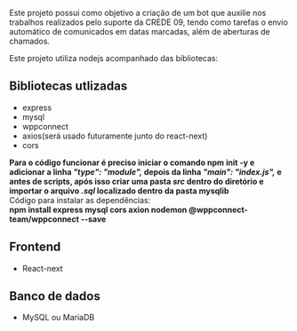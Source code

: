 <p>Este projeto possui como objetivo a criação de um bot que auxilie nos trabalhos realizados pelo suporte da CREDE 09, tendo como tarefas o envio automático de comunicados em datas marcadas, além de aberturas de chamados.</p>
Este projeto utiliza nodejs acompanhado das bibliotecas: 
<h2>Bibliotecas utlizadas</h2>
<ul>
  <li>express</li>
  <li>mysql</li>
  <li>wppconnect</li>
  <li>axios(será usado futuramente junto do react-next)</li>
  <li>cors</li>
</ul>
<b>Para o código funcionar é preciso iniciar o comando npm init -y e adicionar a linha <i>"type": "module",</i> depois da linha <i>"main": "index.js",</i> e antes de scripts, após isso criar uma pasta <i>src</i> dentro do diretório e importar o arquivo <i>.sql</i> localizado dentro da pasta mysqlib</b><br/>
Código para instalar as dependências:<br/>
<b>npm install express mysql cors axion nodemon @wppconnect-team/wppconnect --save</b>
<h2>Frontend</h2>
<ul>
  <li>React-next</li>
</ul>
<h2>Banco de dados</h2>
<ul>
  <li>
    MySQL ou MariaDB
  </li>
</ul>
